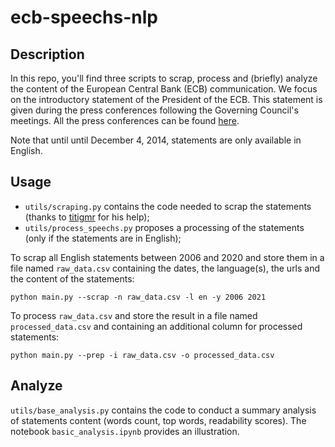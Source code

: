 # ecb-speechs-nlp

## Description

In this repo, you'll find three scripts to scrap, process and (briefly) analyze the content of the European Central Bank (ECB) communication. We focus on the introductory statement of the President of the ECB. This statement is given during the press conferences following the Governing Council's meetings. All the press conferences can be found [here](https://www.ecb.europa.eu/press/pressconf/html/index.en.html).

Note that until until December 4, 2014, statements are only available in English.

## Usage

* `utils/scraping.py` contains the code needed to scrap the statements (thanks to [titigmr](https://github.com/titigmr/) for his help);
* `utils/process_speechs.py` proposes a processing of the statements (only if the statements are in English);

To scrap all English statements between 2006 and 2020 and store them in a file named `raw_data.csv` containing the dates, the language(s), the urls and the content of the statements:

```shell
python main.py --scrap -n raw_data.csv -l en -y 2006 2021
```

To process `raw_data.csv` and store the result in a file named `processed_data.csv` and containing an additional column for processed statements:

```shell
python main.py --prep -i raw_data.csv -o processed_data.csv
```

## Analyze

`utils/base_analysis.py` contains the code to conduct a summary analysis of statements content (words count, top words, readability scores). The notebook `basic_analysis.ipynb` provides an illustration.
